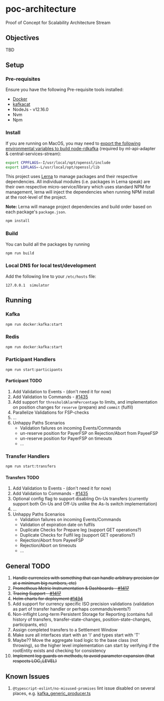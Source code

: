 # poc-architecture

Proof of Concept for Scalability Architecture Stream

## Objectives

TBD

## Setup

### Pre-requisites
Ensure you have the following Pre-requisite tools installed:
- [Docker](https://docs.docker.com/get-docker/)
- [kafkacat](https://github.com/edenhill/kafkacat#install)
- NodeJs - v12.16.0
- Nvm
- Npm

### Install
If you are running on MacOS, you may need to [export the following environmental variables to build node-rdkafka](https://github.com/Blizzard/node-rdkafka#mac-os-high-sierra--mojave) (required by ml-api-adapter & central-services-stream):

```bash
export CPPFLAGS=-I/usr/local/opt/openssl/include
export LDFLAGS=-L/usr/local/opt/openssl/lib
```

This project uses [Lerna](https://lerna.js.org/) to manage packages and their respective dependencies. All individual modules (i.e. packages in Lerna speak) are their own respective micro-service/library which uses standard NPM for management, lerna will inject the dependencies when running NPM install at the root-level of the project.

**Note:** Lerna will manage project dependencies and build order based on each package's `package.json`.

```sh
npm install
```

### Build
You can build all the packages by running

```sh
npm run build
```

### Local DNS for local test/development

Add the following line to your `/etc/hosts` file:

`127.0.0.1  simulator`


## Running

### Kafka

```sh
npm run docker:kafka:start
```
### Redis

```sh
npm run docker:kafka:start
```

### Participant Handlers

```sh
npm run start:participants
```

#### Participant TODO

1. Add Validation to Events - (don't need it for now)
2. Add Validation to Commands - [#1435](https://github.com/mojaloop/project/issues/1435)
4. Add support for `thresholdAlarmPercentage` to limits, and implementation on position changes for `reserve` (prepare) and `commit` (fulfil)
5. Parallelize Validations for FSP-checks
6. ...
7. Unhappy Paths Scenarios
    - Validation failures on incoming Events/Commands
    - un-reserve position for PayerFSP on Rejection/Abort from PayeeFSP
    - un-reserve position for PayerFSP on timeouts
    - ...

### Transfer Handlers

```sh
npm run start:transfers
```

#### Transfers TODO

1. Add Validation to Events - (don't need it for now)
2. Add Validation to Commands - [#1435](https://github.com/mojaloop/project/issues/1435)
3. Optional config flag to support disabling On-Us transfers (currently support both On-Us and Off-Us unlike the As-Is switch implementation)
4. ...
5. Unhappy Paths Scenarios
    - Validation failures on incoming Events/Commands
    - Validation of expiration date on fulfils
    - Duplicate Checks for Prepare leg (support GET operations?)
    - Duplicate Checks for Fulfil leg (support GET operations?)
    - Rejection/Abort from PayeeFSP
    - Rejection/Abort on timeouts
    - ...


## General TODO

1. ~~Handle currencies with something that can handle arbitrary precision (or at a minimum big numbers, etc)~~
2. ~~Prometheus Metric Instrumentation & Dashboards - [#1417](https://github.com/mojaloop/project/issues/1417)~~
3. ~~Tracing Support - [#1417](https://github.com/mojaloop/project/issues/1417)~~
4. ~~Helm charts for deployment [#1434](https://github.com/mojaloop/project/issues/1434)~~
5. Add support for currency specific ISO precision validations (validation as part of transfer handler or perhaps commands/events?)
6. Non-inflight Long-term Persistent Storage for Reporting (contains full history of transfers, transfer-state-changes, position-state-changes, participants, etc)
7. Assign completed transfers to a Settlement Window
8. Make sure all interfaces start with an 'I' and types start with 'T'
9. Maybe?? Move the aggregate load logic to the base class (not throwing), so the higher level implementation can start by verifying if the rootEntity exists and checking for consistency
10. ~~Implement log guards on methods, to avoid parameter expansion (that respects LOG_LEVEL)~~

## Known Issues

1. `@typescript-eslint/no-misused-promises` lint issue disabled on several places, e.g. [kafka_generic_producer.ts](./modules/libInfrastructure/src/kafka_generic_producer.ts)
